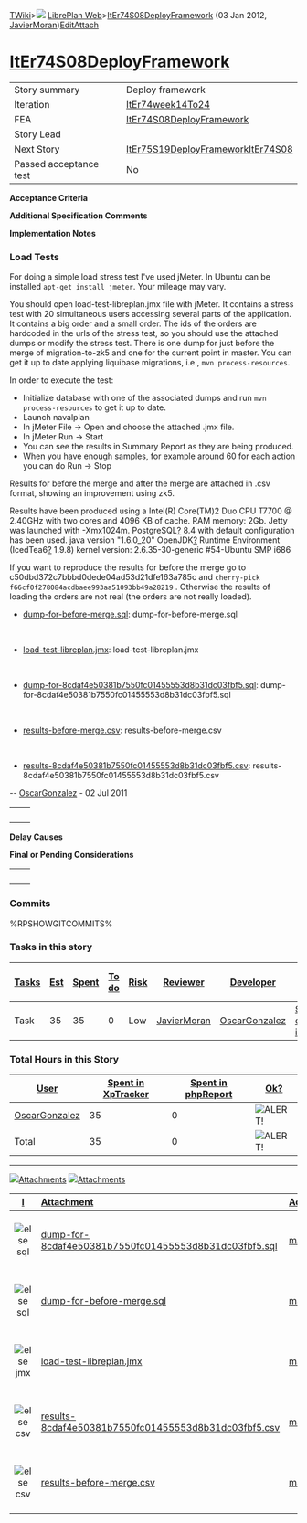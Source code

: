 [TWiki](Main_WebHome)&gt;![](/twiki/pub/TWiki/TWikiDocGraphics/web-bg-small.gif) [LibrePlan Web](LibrePlan_WebHome)&gt;[ItEr74S08DeployFramework](LibrePlan_ItEr74S08DeployFramework "Topic revision: 7 (03 Jan 2012 - 13:13:39)") (03 Jan 2012, [JavierMoran](Main_JavierMoran))[Edit](LibrePlan_ItEr74S08DeployFramework?t=1520343673 "Edit this topic text")[Attach](/twiki/bin/attach/LibrePlan/ItEr74S08DeployFramework "Attach an image or document to this topic")  

 [ItEr74S08DeployFramework](LibrePlan_ItEr74S08DeployFramework)
===============================================================

|                        |                                                                                  |
|------------------------|----------------------------------------------------------------------------------|
| Story summary          | Deploy framework                                                                 |
| Iteration              | [ItEr74week14To24](LibrePlan_ItEr74week14To24)                                   |
| FEA                    | [ItEr74S08DeployFramework](LibrePlan_ItEr74S08DeployFramework)                   |
| Story Lead             |                                                                                  |
| Next Story             | [ItEr75S19DeployFrameworkItEr74S08](LibrePlan_ItEr75S19DeployFrameworkItEr74S08) |
| Passed acceptance test | No                                                                               |

**Acceptance Criteria**

**Additional Specification Comments**

**Implementation Notes**

###  Load Tests

For doing a simple load stress test I've used jMeter. In Ubuntu can be installed `apt-get install jmeter`. Your mileage may vary.

You should open load-test-libreplan.jmx file with jMeter. It contains a stress test with 20 simultaneous users accessing several parts of the application. It contains a big order and a small order. The ids of the orders are hardcoded in the urls of the stress test, so you should use the attached dumps or modify the stress test. There is one dump for just before the merge of migration-to-zk5 and one for the current point in master. You can get it up to date applying liquibase migrations, i.e., `mvn process-resources`.

In order to execute the test:

-   Initialize database with one of the associated dumps and run `mvn process-resources` to get it up to date.
-   Launch navalplan
-   In jMeter File -&gt; Open and choose the attached .jmx file.
-   In jMeter Run -&gt; Start
-   You can see the results in Summary Report as they are being produced.
-   When you have enough samples, for example around 60 for each action you can do Run -&gt; Stop

Results for before the merge and after the merge are attached in .csv format, showing an improvement using zk5.

Results have been produced using a Intel(R) Core(TM)2 Duo CPU T7700 @ 2.40GHz with two cores and 4096 KB of cache. RAM memory: 2Gb. Jetty was launched with -Xmx1024m. PostgreSQL[?](LibrePlan_PostgreSQL?topicparent=LibrePlan.ItEr74S08DeployFramework "Create this topic") 8.4 with default configuration has been used. java version "1.6.0\_20" OpenJDK[?](LibrePlan_OpenJDK?topicparent=LibrePlan.ItEr74S08DeployFramework "Create this topic") Runtime Environment (IcedTea6[?](LibrePlan_IcedTea6?topicparent=LibrePlan.ItEr74S08DeployFramework "Create this topic") 1.9.8) kernel version: 2.6.35-30-generic \#54-Ubuntu SMP i686

If you want to reproduce the results for before the merge go to c50dbd372c7bbbd0dede04ad53d21dfe163a785c and `cherry-pick f66cf0f278084acdbaee993aa51093bb49a28219` . Otherwise the results of loading the orders are not real (the orders are not really loaded).

-   [dump-for-before-merge.sql](/twiki/pub/LibrePlan/ItEr74S08DeployFramework/dump-for-before-merge.sql): dump-for-before-merge.sql

&nbsp;

-   [load-test-libreplan.jmx](/twiki/pub/LibrePlan/ItEr74S08DeployFramework/load-test-libreplan.jmx): load-test-libreplan.jmx

&nbsp;

-   [dump-for-8cdaf4e50381b7550fc01455553d8b31dc03fbf5.sql](/twiki/pub/LibrePlan/ItEr74S08DeployFramework/dump-for-8cdaf4e50381b7550fc01455553d8b31dc03fbf5.sql): dump-for-8cdaf4e50381b7550fc01455553d8b31dc03fbf5.sql

&nbsp;

-   [results-before-merge.csv](/twiki/pub/LibrePlan/ItEr74S08DeployFramework/results-before-merge.csv): results-before-merge.csv

&nbsp;

-   [results-8cdaf4e50381b7550fc01455553d8b31dc03fbf5.csv](/twiki/pub/LibrePlan/ItEr74S08DeployFramework/results-8cdaf4e50381b7550fc01455553d8b31dc03fbf5.csv): results-8cdaf4e50381b7550fc01455553d8b31dc03fbf5.csv

-- [OscarGonzalez](Main_OscarGonzalez) - 02 Jul 2011

|     |     |
|-----|-----|
|     |     |

**Delay Causes**

**Final or Pending Considerations**

|     |     |
|-----|-----|
|     |     |

###  Commits

%RPSHOWGITCOMMITS%

###  Tasks in this story

| [Tasks](LibrePlan_ItEr74S08DeployFramework?sortcol=0;table=2;up=0#sorted_table "Sort by this column") | [Est](LibrePlan_ItEr74S08DeployFramework?sortcol=1;table=2;up=0#sorted_table "Sort by this column") | [Spent](LibrePlan_ItEr74S08DeployFramework?sortcol=2;table=2;up=0#sorted_table "Sort by this column") | [To do](LibrePlan_ItEr74S08DeployFramework?sortcol=3;table=2;up=0#sorted_table "Sort by this column") | [Risk](LibrePlan_ItEr74S08DeployFramework?sortcol=4;table=2;up=0#sorted_table "Sort by this column") | [Reviewer](LibrePlan_ItEr74S08DeployFramework?sortcol=5;table=2;up=0#sorted_table "Sort by this column") | [Developer](LibrePlan_ItEr74S08DeployFramework?sortcol=6;table=2;up=0#sorted_table "Sort by this column") | [Task Name](LibrePlan_ItEr74S08DeployFramework?sortcol=7;table=2;up=0#sorted_table "Sort by this column") | [Start Date](LibrePlan_ItEr74S08DeployFramework?sortcol=8;table=2;up=0#sorted_table "Sort by this column") | [Est End Date](LibrePlan_ItEr74S08DeployFramework?sortcol=9;table=2;up=0#sorted_table "Sort by this column") | [End Date](LibrePlan_ItEr74S08DeployFramework?sortcol=10;table=2;up=0#sorted_table "Sort by this column") |
|-------------------------------------------------------------------------------------------------------|-----------------------------------------------------------------------------------------------------|-------------------------------------------------------------------------------------------------------|-------------------------------------------------------------------------------------------------------|------------------------------------------------------------------------------------------------------|----------------------------------------------------------------------------------------------------------|-----------------------------------------------------------------------------------------------------------|-----------------------------------------------------------------------------------------------------------|------------------------------------------------------------------------------------------------------------|--------------------------------------------------------------------------------------------------------------|-----------------------------------------------------------------------------------------------------------|
| Task                                                                                                  | 35                                                                                                  | 35                                                                                                    | 0                                                                                                     | Low                                                                                                  | [JavierMoran](Main_JavierMoran)                                                                          | [OscarGonzalez](Main_OscarGonzalez)                                                                       | [Servlet container installation](LibrePlan_AnA04S05DeployFramework#TasK1)                                 |                                                                                                            |                                                                                                              |                                                                                                           |

###  Total Hours in this Story

| [User](LibrePlan_ItEr74S08DeployFramework?sortcol=0;table=3;up=0#sorted_table "Sort by this column") | [Spent in XpTracker](LibrePlan_ItEr74S08DeployFramework?sortcol=1;table=3;up=0#sorted_table "Sort by this column") | [Spent in phpReport](LibrePlan_ItEr74S08DeployFramework?sortcol=2;table=3;up=0#sorted_table "Sort by this column") | [Ok?](LibrePlan_ItEr74S08DeployFramework?sortcol=3;table=3;up=0#sorted_table "Sort by this column") |
|------------------------------------------------------------------------------------------------------|--------------------------------------------------------------------------------------------------------------------|--------------------------------------------------------------------------------------------------------------------|-----------------------------------------------------------------------------------------------------|
| [OscarGonzalez](Main_OscarGonzalez)                                                                  | 35                                                                                                                 | 0                                                                                                                  | ![ALERT!](/twiki/pub/TWiki/TWikiDocGraphics/warning.gif "ALERT!")                                   |
| Total                                                                                                | 35                                                                                                                 | 0                                                                                                                  | ![ALERT!](/twiki/pub/TWiki/TWikiDocGraphics/warning.gif "ALERT!")                                   |

------------------------------------------------------------------------

[![](/twiki/pub/TWiki/TWikiDocGraphics/toggleopen.gif)Attachments](LibrePlan_ItEr74S08DeployFramework#) [![](/twiki/pub/TWiki/TWikiDocGraphics/toggleclose.gif)Attachments](LibrePlan_ItEr74S08DeployFramework#)

| [I](LibrePlan_ItEr74S08DeployFramework?sortcol=0;table=4;up=0#sorted_table "Sort by this column") | [Attachment](LibrePlan_ItEr74S08DeployFramework?sortcol=1;table=4;up=0#sorted_table "Sort by this column")                                                   | [Action](LibrePlan_ItEr74S08DeployFramework?sortcol=2;table=4;up=0#sorted_table "Sort by this column")                                                                                        |  [Size](LibrePlan_ItEr74S08DeployFramework?sortcol=3;table=4;up=0#sorted_table "Sort by this column")| [Date](LibrePlan_ItEr74S08DeployFramework?sortcol=4;table=4;up=0#sorted_table "Sort by this column") | [Who](LibrePlan_ItEr74S08DeployFramework?sortcol=5;table=4;up=0#sorted_table "Sort by this column") | [Comment](LibrePlan_ItEr74S08DeployFramework?sortcol=6;table=4;up=0#sorted_table "Sort by this column") |
|:-------------------------------------------------------------------------------------------------:|:-------------------------------------------------------------------------------------------------------------------------------------------------------------|:----------------------------------------------------------------------------------------------------------------------------------------------------------------------------------------------|-----------------------------------------------------------------------------------------------------:|:-----------------------------------------------------------------------------------------------------|:----------------------------------------------------------------------------------------------------|:--------------------------------------------------------------------------------------------------------|
|                       ![else](/twiki/pub/TWiki/TWikiDocGraphics/else.gif)sql                      | [dump-for-8cdaf4e50381b7550fc01455553d8b31dc03fbf5.sql](/twiki/pub/LibrePlan/ItEr74S08DeployFramework/dump-for-8cdaf4e50381b7550fc01455553d8b31dc03fbf5.sql) | [manage](/twiki/bin/attach/LibrePlan/ItEr74S08DeployFramework?filename=dump-for-8cdaf4e50381b7550fc01455553d8b31dc03fbf5.sql;revInfo=1 "change, update, previous revisions, move, delete...") |                                                                                               293.8 K| 02 Jul 2011 - 15:53                                                                                  | [OscarGonzalez](Main_OscarGonzalez)                                                                 |                                                                                                         |
|                       ![else](/twiki/pub/TWiki/TWikiDocGraphics/else.gif)sql                      | [dump-for-before-merge.sql](/twiki/pub/LibrePlan/ItEr74S08DeployFramework/dump-for-before-merge.sql)                                                         | [manage](/twiki/bin/attach/LibrePlan/ItEr74S08DeployFramework?filename=dump-for-before-merge.sql;revInfo=1 "change, update, previous revisions, move, delete...")                             |                                                                                               293.0 K| 02 Jul 2011 - 15:52                                                                                  | [OscarGonzalez](Main_OscarGonzalez)                                                                 |                                                                                                         |
|                       ![else](/twiki/pub/TWiki/TWikiDocGraphics/else.gif)jmx                      | [load-test-libreplan.jmx](/twiki/pub/LibrePlan/ItEr74S08DeployFramework/load-test-libreplan.jmx)                                                             | [manage](/twiki/bin/attach/LibrePlan/ItEr74S08DeployFramework?filename=load-test-libreplan.jmx;revInfo=1 "change, update, previous revisions, move, delete...")                               |                                                                                                21.4 K| 02 Jul 2011 - 15:51                                                                                  | [OscarGonzalez](Main_OscarGonzalez)                                                                 |                                                                                                         |
|                       ![else](/twiki/pub/TWiki/TWikiDocGraphics/else.gif)csv                      | [results-8cdaf4e50381b7550fc01455553d8b31dc03fbf5.csv](/twiki/pub/LibrePlan/ItEr74S08DeployFramework/results-8cdaf4e50381b7550fc01455553d8b31dc03fbf5.csv)   | [manage](/twiki/bin/attach/LibrePlan/ItEr74S08DeployFramework?filename=results-8cdaf4e50381b7550fc01455553d8b31dc03fbf5.csv;revInfo=1 "change, update, previous revisions, move, delete...")  |                                                                                                 1.4 K| 02 Jul 2011 - 15:54                                                                                  | [OscarGonzalez](Main_OscarGonzalez)                                                                 |                                                                                                         |
|                       ![else](/twiki/pub/TWiki/TWikiDocGraphics/else.gif)csv                      | [results-before-merge.csv](/twiki/pub/LibrePlan/ItEr74S08DeployFramework/results-before-merge.csv)                                                           | [manage](/twiki/bin/attach/LibrePlan/ItEr74S08DeployFramework?filename=results-before-merge.csv;revInfo=1 "change, update, previous revisions, move, delete...")                              |                                                                                                 1.4 K| 02 Jul 2011 - 15:54                                                                                  | [OscarGonzalez](Main_OscarGonzalez)                                                                 |                                                                                                         |

